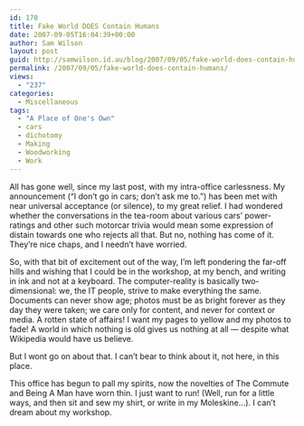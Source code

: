 ```yaml
---
id: 170
title: Fake World DOES Contain Humans
date: 2007-09-05T16:04:39+00:00
author: Sam Wilson
layout: post
guid: http://samwilson.id.au/blog/2007/09/05/fake-world-does-contain-humans/
permalink: /2007/09/05/fake-world-does-contain-humans/
views:
  - "237"
categories:
  - Miscellaneous
tags:
  - "A Place of One's Own"
  - cars
  - dichotomy
  - Making
  - Woodworking
  - Work
---
```

All has gone well, since my last post, with my intra-office carlessness. My announcement (&#8220;I don&#8217;t go in cars; don&#8217;t ask me to.&#8221;) has been met with near universal acceptance (or silence), to my great relief. I had wondered whether the conversations in the tea-room about various cars&#8217; power-ratings and other such motorcar trivia would mean some expression of distain towards one who rejects all that. But no, nothing has come of it. They&#8217;re nice chaps, and I needn&#8217;t have worried.

So, with that bit of excitement out of the way, I&#8217;m left pondering the far-off hills and wishing that I could be in the workshop, at my bench, and writing in ink and not at a keyboard. The computer-reality is basically two-dimensional: we, the IT people, strive to make everything the same. Documents can never show age; photos must be as bright forever as they day they were taken; we care only for content, and never for context or media. A rotten state of affairs! I want my pages to yellow and my photos to fade! A world in which nothing is old gives us nothing at all &mdash; despite what Wikipedia would have us believe.

But I wont go on about that. I can&#8217;t bear to think about it, not here, in this place.

This office has begun to pall my spirits, now the novelties of The Commute and Being A Man have worn thin. I just want to run! (Well, run for a little ways, and then sit and sew my shirt, or write in my Moleskine&hellip;). I can&#8217;t dream about my workshop.